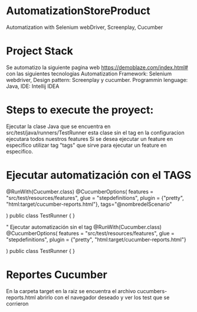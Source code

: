 # AutomatizationStoreProduct
Automatization with Selenium webDriver, Screenplay, Cucumber

# Project Stack
Se automatizo la siguiente pagina web https://demoblaze.com/index.html# con las siguientes tecnologias Automatization Framework: Selenium webdriver, Design pattern: Screenplay y cucumber. Programmin lenguage: Java, IDE: Intellij IDEA

# Steps to execute the proyect:
Ejecutar la clase Java que se encuentra en src/test/java/runners/TestRunner esta clase sin el tag en la configuracion ejecutara todos nuestros features Si se desea ejecutar un feature en especifico utilizar tag "tags" que sirve para ejecutar un feature en especifico.

# Ejecutar automatización con el TAGS
@RunWith(Cucumber.class) @CucumberOptions( features = "src/test/resources/features", glue = "stepdefinitions", plugin = {"pretty", "html:target/cucumber-reports.html"}, tags="@nombredelScenario"

) public class TestRunner { }

" Ejecutar automatización sin el tag
@RunWith(Cucumber.class) @CucumberOptions( features = "src/test/resources/features", glue = "stepdefinitions", plugin = {"pretty", "html:target/cucumber-reports.html"}

) public class TestRunner { }

# Reportes Cucumber
En la carpeta target en la raiz se encuentra el archivo cucumbers-reports.html abrirlo con el navegador deseado y ver los test que se corrieron
